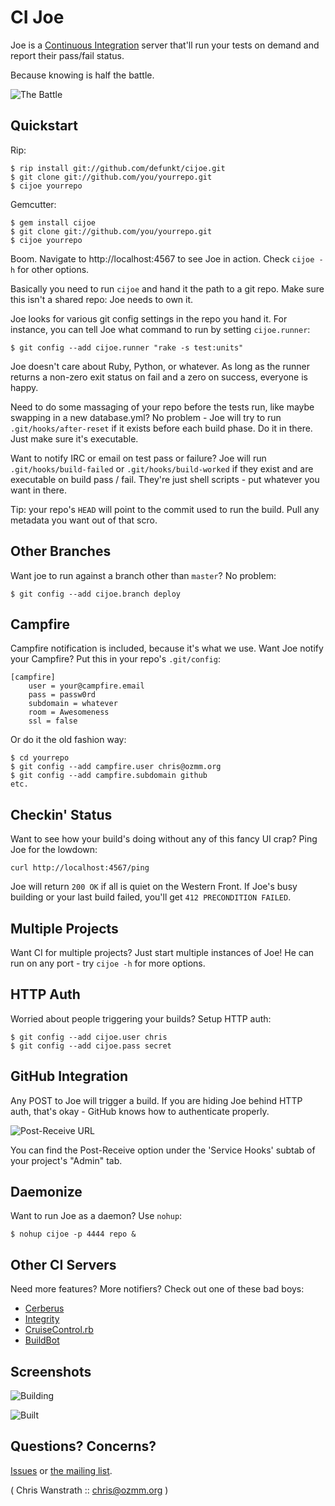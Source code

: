 CI Joe
======

Joe is a [Continuous
Integration](http://en.wikipedia.org/wiki/Continuous_integration)
server that'll run your tests on demand and report their pass/fail status.

Because knowing is half the battle.

![The Battle](http://img.skitch.com/20090805-g4a2qhttwij8n2jr9t552efn3k.png)

Quickstart
----------

Rip:

    $ rip install git://github.com/defunkt/cijoe.git
    $ git clone git://github.com/you/yourrepo.git
    $ cijoe yourrepo

Gemcutter:

    $ gem install cijoe
    $ git clone git://github.com/you/yourrepo.git
    $ cijoe yourrepo

Boom. Navigate to http://localhost:4567 to see Joe in action.
Check `cijoe -h` for other options.

Basically you need to run `cijoe` and hand it the path to a git
repo. Make sure this isn't a shared repo: Joe needs to own it.

Joe looks for various git config settings in the repo you hand it. For
instance, you can tell Joe what command to run by setting
`cijoe.runner`:

    $ git config --add cijoe.runner "rake -s test:units"

Joe doesn't care about Ruby, Python, or whatever. As long as the
runner returns a non-zero exit status on fail and a zero on success,
everyone is happy.

Need to do some massaging of your repo before the tests run, like
maybe swapping in a new database.yml? No problem - Joe will try to
run `.git/hooks/after-reset` if it exists before each build phase.
Do it in there. Just make sure it's executable.

Want to notify IRC or email on test pass or failure? Joe will run
`.git/hooks/build-failed` or `.git/hooks/build-worked` if they exist
and are executable on build pass / fail. They're just shell scripts -
put whatever you want in there.

Tip: your repo's `HEAD` will point to the commit used to run the
build. Pull any metadata you want out of that scro.


Other Branches
--------------

Want joe to run against a branch other than `master`? No problem:

    $ git config --add cijoe.branch deploy


Campfire
--------

Campfire notification is included, because it's what we use. Want Joe
notify your Campfire? Put this in your repo's `.git/config`:

    [campfire]
    	user = your@campfire.email
    	pass = passw0rd
    	subdomain = whatever
    	room = Awesomeness
    	ssl = false

Or do it the old fashion way:

    $ cd yourrepo
    $ git config --add campfire.user chris@ozmm.org
    $ git config --add campfire.subdomain github
    etc.


Checkin' Status
---------------

Want to see how your build's doing without any of this fancy UI crap?
Ping Joe for the lowdown:

    curl http://localhost:4567/ping

Joe will return `200 OK` if all is quiet on the Western Front. If
Joe's busy building or your last build failed, you'll get `412
PRECONDITION FAILED`.

Multiple Projects
-----------------

Want CI for multiple projects? Just start multiple instances of Joe!
He can run on any port - try `cijoe -h` for more options.


HTTP Auth
---------

Worried about people triggering your builds? Setup HTTP auth:

    $ git config --add cijoe.user chris
    $ git config --add cijoe.pass secret


GitHub Integration
------------------

Any POST to Joe will trigger a build. If you are hiding Joe behind
HTTP auth, that's okay - GitHub knows how to authenticate properly.

![Post-Receive URL](http://img.skitch.com/20090806-d2bxrk733gqu8m11tf4kyir5d8.png)

You can find the Post-Receive option under the 'Service Hooks' subtab
of your project's "Admin" tab.


Daemonize
---------

Want to run Joe as a daemon? Use `nohup`:

    $ nohup cijoe -p 4444 repo &


Other CI Servers
----------------

Need more features? More notifiers? Check out one of these bad boys:

* [Cerberus](http://cerberus.rubyforge.org/)
* [Integrity](http://integrityapp.com/)
* [CruiseControl.rb](http://cruisecontrolrb.thoughtworks.com/)
* [BuildBot](http://buildbot.net/trac)


Screenshots
-----------

![Building](http://img.skitch.com/20090806-ryw34ksi5ixnrdwxcptqy28iy7.png)

![Built](http://img.skitch.com/20090806-f7j3r65yecaq13hdcxqwtc5krd.)


Questions? Concerns?
--------------------

[Issues](http://github.com/defunkt/cijoe/issues) or [the mailing list](http://groups.google.com/group/cijoe).


( Chris Wanstrath :: chris@ozmm.org )
